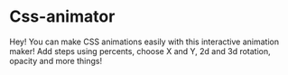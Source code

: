 # Css-animator
Hey! You can make CSS animations easily with this interactive animation maker!
Add steps using percents, choose X and Y, 2d and 3d rotation, opacity and more things!
